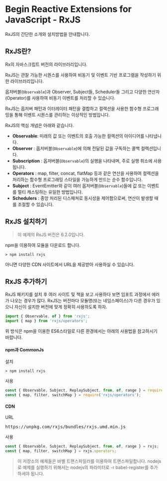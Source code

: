 # Begin Reactive Extensions  for JavaScript - RxJS
RxJS의 간단한 소개와 설치방법을 안내합니다.

## RxJS란?
Rx의 자바스크립트 버전의 라이브러리입니다.

RxJS는 관찰 가능한 시퀀스를 사용하여 비동기 및 이벤트 기반 프로그램을 작성하기 위한 라이브러리입니다.

옵저버블(<code>Observable</code>)과 Observer, Subject들, Scheduler들 그리고 다양한 연산자(Operator)를 사용하여 비동기 이벤트를 처리할 수 있습니다.

RxJS는 옵저버 패턴과 이터레이터 패턴을 결합하고 컬렉션을 사용한 함수형 프로그래밍을 통해 이벤트 시퀀스를 관리하는 이상적인 방법입니다.

RxJS의 핵심 개념은 아래와 같습니다.
* **Observable**: 미래의 값 또는 이벤트의 호출 가능한 컬렉션의 아이디어를 나타냅니다.
* **Observer** : 옵저버블(<code>Observable</code>)에 의해 전달된 값을 구독하는 콜백 컬렉션입니다.
* **Subscription** : 옵저버블(<code>Observable</code>)의 실행을 나타내며, 주로 실행 취소에 사용됩니다.
* **Operators** : map, filter, concat, flatMap 등과 같은 연산을 사용하여 컬렉션을 처리하는 함수형 프로그래밍 스타일을 가능하게 만드는 순수 함수입니다.
* **Subject** : EventEmitter와 같이 여러 옵저버블(<code>Observable</code>)들에 값 또는 이벤트를 멀티 캐스팅하는 유일한 방법입니다.
* **Schedulers** : 중앙 처리된 디스패쳐로 동시성을 제어함으로써, 연산이 발생할 때를 조절할 수 있습니다.

## RxJS 설치하기
> 이 예제의 RxJS 버전은 6.2.0입니다.

npm을 이용하여 모듈을 다운로드 합니다.
<pre><code>> npm install rxjs</code></pre>

아니면 다양한 CDN 사이트에서 URL을 제공받아 사용하실 수 있습니다.

## RxJS 추가하기
RxJS 패키지를 설치 후 여러 사이트 및 책을 보고 사용하다 보면 임포트 과정에서 에러가 나오는 경우가 많다.
RxJS는 버전마다 모듈명(또는 네임스페이스)가 다른 경우가 있으니 자신이 설치한 버전에 맞게 정확히 사용하도록 하자.

```javascript
import { Observable, of } from 'rxjs';
import { map } from 'rxjs/operators';
```

위 방식은 npm을 이용한 ES6스타일로 다른 환경에서는 아래의 사용법을 참고하시기 바랍니다.

#### npm과 CommonJs
설치
```
> npm install rxjs
```

사용
```javascript
const { Observable, Subject, ReplaySubject, from, of, range } = require('rxjs');
const { map, filter, switchMap } = require('rxjs/operators');
```

#### CDN
URL
<pre>https://unpkg.com/rxjs/bundles/rxjs.umd.min.js</pre>

사용
```javascript
const { Observable, Subject, ReplaySubject, from, of, range } = rxjs;
const { map, filter, switchMap } = rxjs.operators;
```


> 이 저장소의 예제들은 바벨 트랜스파일러를 이용하여 트랜스파일합니다.
nodejs로 예제를 실행하기 위해서는 nodejs의 파라미터로 -r babel-register를 추가하셔야 됩니다.
